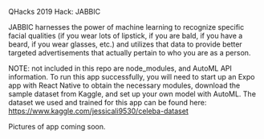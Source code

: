 QHacks 2019 Hack: JABBIC

JABBIC harnesses the power of machine learning to recognize specific facial qualities (if you wear lots of lipstick, if you are bald, if you have a beard, if you wear glasses, etc.) and utilizes that data to provide better targeted advertisements that actually pertain to who you are as a person.

NOTE: not included in this repo are node_modules, and AutoML API information. To run this app successfully, you will need to start up an Expo app with React Native to obtain the necessary modules, download the sample dataset from Kaggle, and set up your own model with AutoML. The dataset we used and trained for this app can be found here: https://www.kaggle.com/jessicali9530/celeba-dataset

Pictures of app coming soon.
